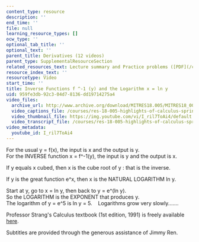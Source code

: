 ```yaml
---
content_type: resource
description: ''
end_time: ''
file: null
learning_resource_types: []
ocw_type: ''
optional_tab_title: ''
optional_text: ''
parent_title: Derivatives (12 videos)
parent_type: SupplementalResourceSection
related_resources_text: Lecture summary and Practice problems ([PDF](/courses/res-18-005-highlights-of-calculus-spring-2010/resources/mitres18_05s10_inverse_functions_logarithms))
resource_index_text: ''
resourcetype: Video
start_time: ''
title: Inverse Functions f ^-1 (y) and the Logarithm x = ln y
uid: 959fe3db-92c3-04d7-8136-dd19714275a4
video_files:
  archive_url: http://www.archive.org/download/MITRES18.005/MITRES18_005S10_InverseFunctions_300k.mp4
  video_captions_file: /courses/res-18-005-highlights-of-calculus-spring-2010/f74461dac98756b4a4edb5ef5ba2fb41_I_ril7ToAi4.vtt
  video_thumbnail_file: https://img.youtube.com/vi/I_ril7ToAi4/default.jpg
  video_transcript_file: /courses/res-18-005-highlights-of-calculus-spring-2010/fd3209fa48b0765464a54f04b26bb8fb_I_ril7ToAi4.pdf
video_metadata:
  youtube_id: I_ril7ToAi4
---
```


For the usual y = f(x), the input is x and the output is y.  
For the INVERSE function x = f^-1(y), the input is y and the output is x.  
  
If y equals x cubed, then x is the cube root of y : that is the inverse.  
  
If y is the great function e^x, then x is the NATURAL LOGARITHM ln y.  
  
Start at y, go to x = ln y, then back to y = e^(ln y).  
So the LOGARITHM is the EXPONENT that produces y.    
The logarithm of y = e^5 is ln y = 5.    Logarithms grow very slowly.......

Professor Strang's Calculus textbook (1st edition, 1991) is freely available [here](/courses/res-18-001-calculus-online-textbook-spring-2005).

Subtitles are provided through the generous assistance of Jimmy Ren.